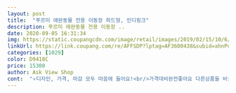 ```yaml
---
layout: post 
title:  "푸르미 애완동물 전용 이동장 하드형, 인디핑크" 
description: 푸르미 애완동물 전용 이동장 ..
date: 2020-09-05 16:31:34 
img: https://static.coupangcdn.com/image/retail/images/2019/02/15/10/6/cd4024d8-c311-4a0d-ad82-4ee956876c16.jpg 
linkUrl: https://link.coupang.com/re/AFFSDP?lptag=AF3600438&subid=ahnPublicAsk&pageKey=8811&itemId=532285898&vendorItemId=4387490354&traceid=V0-113-0f779fe1c7213662 
categories: [1029] 
color: D9418C 
price: 15300 
author: Ask View Shop 
cont:  "⭐디자인, 가격, 마감 모두 마음에 들어요!<br/>가격대비완전좋아요 다른상품들 비슷한가격대에 비슷한디자인으로 비교하고 상품명보고  이걸로 주문했는데 오전에 주문하니 새벽1시인데 바로 오더라구요 ㅋㅋㅋㅋ진짜 쿠팡 로켓배송없이는 못살지경일정도네여 ㅋㅋㅋㅋ제품도 예상보다 훨씬 튼튼하고 냥이 들어가잇을때 들어보니 정말 가벼워서 놀랬어요,,,품절이라 작은사이즈구매해서 조금 아담한감이 있지만 충분할것같아요 .<br/> 곧 이사갈거라서 구입했는데, 그전엔 우주선가방으로 병원데리고다녀서 무겁고 불편하고 냥이도 불편해하고 해서 이후로 나갈때마다 일었는데 이 이동장으로 이제 냥이도 편하고 집사도 편할것같네요 이사하면서 냥이도 스트레스 덜 받을것같아요 ! 자차말고 도보로 이용하시는분들은  혹시모르니 안고이용하시면 충분히 냥이에게 좋을 것 같아요 잘쓰겠습니다♡<br/>강쥐.<br/>양이 사진은 크기참고하라고 올려요!!<br/>강쥐누나 없을때 살포시 자기가 들어가네오!<br/>고양이니까 들어갔지 강아지였음 들어가다 말았을... <br/><br/>그친구가 유심히 지켜보더니<br/>꺼내자마자 들어가서 앉아있는거 보고ㅠㅠ<br/>꼬리가 길어서 전반적으로 길이가 깁니다<br/>너무 딱맞다는 느낌이었거든요 작아서.<br/><br/>너무 짖어서 이번주말에 손님들이 오시는데<br/>덜 짖게 하고 강아지도 불안하지 않게<br/>들어갔을때 너무 크지도, 작지도 않은 적당한 느낌입니다<br/>딱 맘에 듭니다!!<br/>문도 원하는 쪽으로 여닫을 수 있고 아예뺄수도 있고 그러면서도 문닫았을때 너무 허술하다거나 하지않아서 좋았어요<br/>민트로다 하나 더 장만할 예정입니다!<br/>색상도 은은하니 좋고<br/>선택하실때 참고가 되었으면 좋겠습니다<br/>안심이 되는지 없어서 찾아보면<br/>안에 들어가서 저리 자고 있네요!<br/>엉덩이까지 다 못들어가더니<br/>이거보다 큰 이동장을 사려고했는데 품절이고 좀처럼 재입고가 되지않더라구요ㅠㅠ 그래서 고민고민하다가 그냥 이걸로 선택했습니다<br/>이틀지난 지금은 맘에 들고<br/>저희 강아지가 외부시남만 오면<br/>저희집에 고양이도 있는데<br/>전에 쓰던것도 숨숨집으로도 잘쓰긴 했지만.<br/>.<br/><br/>전에쓰던게 203830? 정도 되네요ㅠㅠ(줄자로 쟀지만 곡선이라 정확히는 아니고 오차있을수있어요)<br/>조림도 간편하니 쉽고<br/>진짜 많이 고민하다가 샀습니다ㅠㅠ 아깽이때 쓰던 작디작은 이동장을 아직도 썼거든요ㅠㅠ 중성화할때도, 갑자기 아파서 병원에 데려갈때도요.<br/>.<br/> 이동장이 작아서 민망할정도였습니다.<br/><br/>진짜 이동장 진작 사줄걸 했어요ㅠㅠ<br/>진짜 저 작은 이동장에 들어가던 고양이.<br/>.<br/><br/>참고로 저희강아지는  포몌로 중형견입니다!<br/>처음에는 낯설어서 간식속에 넣어주면<br/>켄넬 훈련을 미리해서<br/>크기도 고민이었어요(길이가 맘에들면 높이가 너무 낮고 높이가 맘에들면 길이가 짧고.<br/>.<br/> 흑흑)<br/>크기도 적당하니 좋아서<br/>크기때문에 고민많이 했는데 딱 좋아요^^<br/>플라스틱이라고 조잡하거나 그러지 않구요<br/>플라스틱찌꺼기? 마감이 매끄럽지 않으면 날카롭게 붙어있을수 있는.<br/>.<br/> 그런 것들도 없이 매끈했어요 만족만족<br/>하기위해서 구매햇어요!<br/>한번 닦을때도 묻어나오는 먼지 없이 깨끗했어요<br/>현재 11개월차, 몸무게는 안재봐서 모르지만 45kg쯤 돼요<br/>" 
---
```

